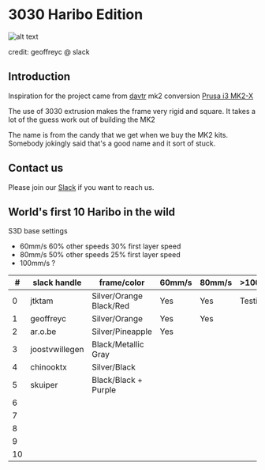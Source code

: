 # 3030 Haribo Edition

![alt text][teaser]

[teaser]: http://i.imgur.com/4kjlYrl.png "Partial render image of Haribo"

credit: geoffreyc @ slack

## Introduction
Inspiration for the project came from [davtr](http://www.thingiverse.com/davtr/about) mk2 conversion [Prusa i3 MK2-X](http://www.thingiverse.com/thing:1692666)

The use of 3030 extrusion makes the frame very rigid and square.  It takes a lot of the guess work out of building the MK2

The name is from the candy that we get when we buy the MK2 kits.  Somebody jokingly said that's a good name and it sort of stuck.

## Contact us
Please join our [Slack](http://codehemi.com) if you want to reach us.

## World's first 10 Haribo in the wild

S3D base settings

- 60mm/s 60% other speeds 30% first layer speed
- 80mm/s 50% other speeds 25% first layer speed
- 100mm/s ?

|\#|slack handle|frame/color|60mm/s|80mm/s|>100mm/s|
|-----|-----|-----|-----|-----|-----|
|0|jtktam|Silver/Orange<br/>Black/Red|Yes|Yes|Testing|
|1|geoffreyc|Silver/Orange|Yes|Yes||
|2|ar.o.be|Silver/Pineapple|Yes|||
|3|joostvwillegen|Black/Metallic Gray||||
|4|chinooktx|Silver/Black||||
|5|skuiper|Black/Black + Purple||||
|6||||||
|7||||||
|8||||||
|9||||||
|10||||||
